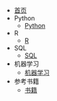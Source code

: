- [首页]()
- Python
	- [Python](./Python/Python.md)
- R
	- [R](./R/R.md)
- SQL
	- [SQL](./SQL/SQL.md)
- 机器学习
	- [机器学习](./MachineLearning/MachineLearning.md)
- 参考书籍
	- [书籍](./book/book.md)